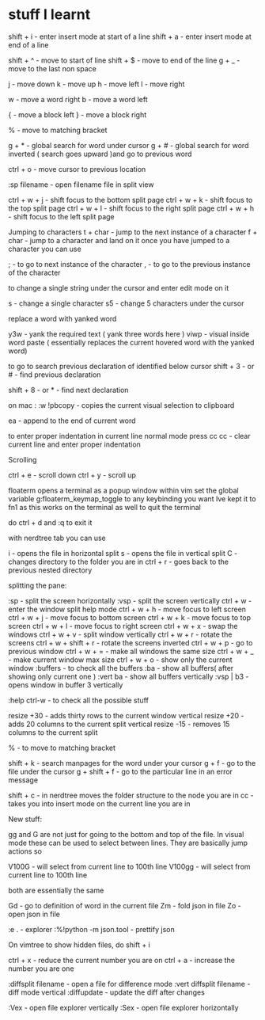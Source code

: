 

# stuff I learnt

shift + i - enter insert mode at start of a line
shift + a - enter insert mode at end of a line

shift + ^ - move to start of line
shift + $ - move to end of the line
g + _ - move to the last non space

j - move down
k - move up
h - move left
l - move right

w - move a word right
b - move a word left

{ - move a block left
} - move a block right

% - move to matching bracket

g + *             - global search for word under cursor
g + #             - global search for word inverted ( search goes upward )and go to previous word


ctrl + o          - move cursor to previous location

:sp filename - open filename file in split view

ctrl + w + j - shift focus to the bottom split page
ctrl + w + k - shift focus to the top split page
ctrl + w + l - shift focus to the right split page
ctrl + w + h - shift focus to the left split page


Jumping to characters
t + char - jump to the next instance of a character
f + char - jump to a character and land on it
once you have jumped to a character you can use 

; - to go to next instance of the character
, - to go to the previous instance of the character

to change a single string under the cursor and enter edit mode on it

s - change a single character
s5 - change 5 characters under the cursor

replace a word with yanked word

y3w - yank the required text ( yank three words here )
viwp - visual inside word paste ( essentially replaces the current hovered word with the yanked word)

to go to search previous declaration of identified below cursor
shift + 3 - or # - find previous declaration

shift + 8 - or * - find next declaration

on mac :
:w !pbcopy - copies the current visual selection to clipboard


ea - append to the end of current word

to enter proper indentation in current line normal mode press cc
cc - clear current line and enter proper indentation



Scrolling


ctrl + e - scroll down
ctrl + y - scroll up 

floaterm opens a terminal as a popup window within vim set the global variable g:floaterm_keymap_toggle to any keybinding you want Ive kept it to fn1 as this works on the terminal as well to quit the terminal 

do ctrl + d and :q to exit it 


with nerdtree tab  you can use 

i                     - opens the file in horizontal split
s                     - opens the file in vertical split
C                     - changes directory to the folder you are in
ctrl + r              - goes back to the previous nested directory

splitting the pane:

:sp                   - split the screen horizontally
:vsp                  - split the screen vertically
ctrl + w              - enter the window split help mode
ctrl + w + h          - move focus to left screen
ctrl + w + j          - move focus to bottom screen
ctrl + w + k          - move focus to top screen
ctrl + w + l          - move focus to right screen
ctrl + w + x          - swap the windows
ctrl + w + v          - split window vertically
ctrl + w + r          - rotate the screens
ctrl + w + shift + r  - rotate the screens inverted
ctrl + w + p          - go to previous window
ctrl + w + =          - make all windows the same size
ctrl + w + _          - make current window max size 
ctrl + w + o          - show only the current window
:buffers              - to check all the buffers
:ba                   - show all buffers( after showing only current one )
:vert ba              - show all buffers vertically
:vsp | b3             - opens window in buffer 3 vertically

:help ctrl-w          - to check all the possible stuff


resize +30            - adds thirty rows to the current window
vertical resize +20   - adds 20 columns to the current split
vertical resize -15   - removes 15 columns to the current split




%                     - to move to matching bracket


shift + k - search manpages for the word under your cursor
g + f - go to the file under the cursor
g + shift + f - go to the particular line in an error message


shift + c - in nerdtree moves the folder structure to the node you are in 
cc - takes you into insert mode on the current line you are in



New stuff:


gg and G are not just for going to the bottom and top of the file. In visual mode these can be used to select between lines. They are basically jump actions
so 

V100G - will select from current line to 100th line
V100gg - will select from current line to 100th line

both are essentially the same


Gd                          - go to definition of word in the current file
Zm                          - fold json in file
Zo                          - open json in file

:e .                        - explorer
:%!python -m json.tool      - prettify json


On vimtree to show hidden files, do 
shift + i


ctrl + x                  - reduce the current number you are on
ctrl + a                  - increase the number you are one


:diffsplit filename       - open a file for difference mode
:vert diffsplit filename  - diff mode vertical
:diffupdate               - update the diff after changes

:Vex                      - open file explorer vertically
:Sex                      - open file explorer horizontally


